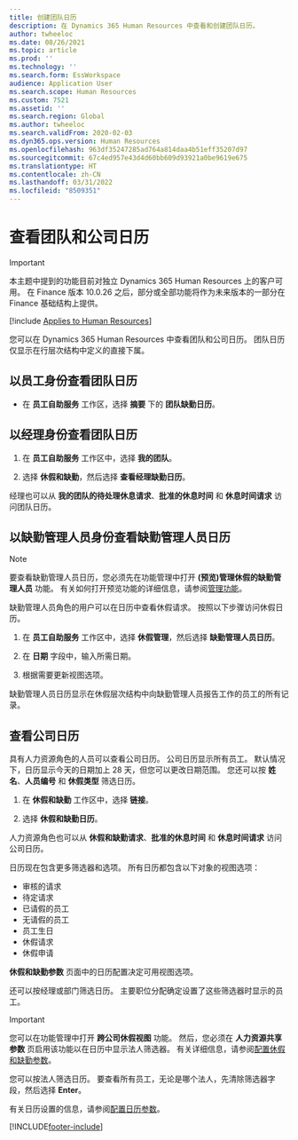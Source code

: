 ```yaml
---
title: 创建团队日历
description: 在 Dynamics 365 Human Resources 中查看和创建团队日历。
author: twheeloc
ms.date: 08/26/2021
ms.topic: article
ms.prod: ''
ms.technology: ''
ms.search.form: EssWorkspace
audience: Application User
ms.search.scope: Human Resources
ms.custom: 7521
ms.assetid: ''
ms.search.region: Global
ms.author: twheeloc
ms.search.validFrom: 2020-02-03
ms.dyn365.ops.version: Human Resources
ms.openlocfilehash: 963df35247285ad764a814daa4b51eff35207d97
ms.sourcegitcommit: 67c4ed957e43d4d60bb609d93921a0be9619e675
ms.translationtype: HT
ms.contentlocale: zh-CN
ms.lasthandoff: 03/31/2022
ms.locfileid: "8509351"
---
```

# <a name="view-team-and-company-calendars"></a>查看团队和公司日历

>[!Important]
>本主题中提到的功能目前对独立 Dynamics 365 Human Resources 上的客户可用。 在 Finance 版本 10.0.26 之后，部分或全部功能将作为未来版本的一部分在 Finance 基础结构上提供。

[!include [Applies to Human Resources](../includes/applies-to-hr.md)]

您可以在 Dynamics 365 Human Resources 中查看团队和公司日历。 团队日历仅显示在行层次结构中定义的直接下属。

## <a name="view-your-team-calendar-as-an-employee"></a>以员工身份查看团队日历

- 在 **员工自助服务** 工作区，选择 **摘要** 下的 **团队缺勤日历**。

## <a name="view-your-team-calendar-as-a-manager"></a>以经理身份查看团队日历

1. 在 **员工自助服务** 工作区中，选择 **我的团队**。

2. 选择 **休假和缺勤**，然后选择 **查看经理缺勤日历**。

经理也可以从 **我的团队的待处理休息请求**、**批准的休息时间** 和 **休息时间请求** 访问团队日历。 

## <a name="view-your-absence-manager-calendar-as-the-absence-manager"></a>以缺勤管理人员身份查看缺勤管理人员日历

> [!NOTE]
> 要查看缺勤管理人员日历，您必须先在功能管理中打开 **(预览)管理休假的缺勤管理人员** 功能。 有关如何打开预览功能的详细信息，请参阅[管理功能](hr-admin-manage-features.md)。

缺勤管理人员角色的用户可以在日历中查看休假请求。 按照以下步骤访问休假日历。

1. 在 **员工自助服务** 工作区中，选择 **休假管理**，然后选择 **缺勤管理人员日历**。

2. 在 **日期** 字段中，输入所需日期。

3. 根据需要更新视图选项。

缺勤管理人员日历显示在休假层次结构中向缺勤管理人员报告工作的员工的所有记录。

## <a name="view-a-company-calendar"></a>查看公司日历

具有人力资源角色的人员可以查看公司日历。 公司日历显示所有员工。 默认情况下，日历显示今天的日期加上 28 天，但您可以更改日期范围。 您还可以按 **姓名**、**人员编号** 和 **休假类型** 筛选日历。

1. 在 **休假和缺勤** 工作区中，选择 **链接**。

2. 选择 **休假和缺勤日历**。

人力资源角色也可以从 **休假和缺勤请求**、**批准的休息时间** 和 **休息时间请求** 访问公司日历。 

日历现在包含更多筛选器和选项。 所有日历都包含以下对象的视图选项：

- 审核的请求
- 待定请求
- 已请假的员工
- 无请假的员工
- 员工生日
- 休假请求 
- 休假申请

**休假和缺勤参数** 页面中的日历配置决定可用视图选项。

还可以按经理或部门筛选日历。 主要职位分配确定设置了这些筛选器时显示的员工。 

> [!IMPORTANT]
> 您可以在功能管理中打开 **跨公司休假视图** 功能。 然后，您必须在 **人力资源共享参数** 页启用该功能以在日历中显示法人筛选器。 有关详细信息，请参阅[配置休假和缺勤参数](hr-leave-and-absence-parameters.md)。
> 
> 您可以按法人筛选日历。 要查看所有员工，无论是哪个法人，先清除筛选器字段，然后选择 **Enter**。 

有关日历设置的信息，请参阅[配置日历参数](hr-leave-and-absence-parameters.md?configure-calendar-parameters)。

[!INCLUDE[footer-include](../includes/footer-banner.md)]
